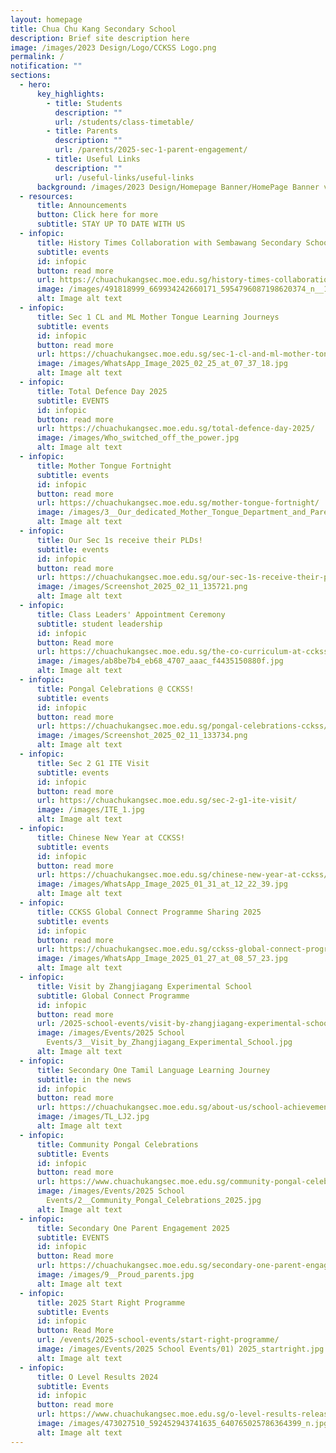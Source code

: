 ```yaml
---
layout: homepage
title: Chua Chu Kang Secondary School
description: Brief site description here
image: /images/2023 Design/Logo/CCKSS Logo.png
permalink: /
notification: ""
sections:
  - hero:
      key_highlights:
        - title: Students
          description: ""
          url: /students/class-timetable/
        - title: Parents
          description: ""
          url: /parents/2025-sec-1-parent-engagement/
        - title: Useful Links
          description: ""
          url: /useful-links/useful-links
      background: /images/2023 Design/Homepage Banner/HomePage Banner v5.gif
  - resources:
      title: Announcements
      button: Click here for more
      subtitle: STAY UP TO DATE WITH US
  - infopic:
      title: History Times Collaboration with Sembawang Secondary School
      subtitle: events
      id: infopic
      button: read more
      url: https://chuachukangsec.moe.edu.sg/history-times-collaboration-with-sembawang-secondary-school/
      image: /images/491818999_669934242660171_5954796087198620374_n__1_.jpg
      alt: Image alt text
  - infopic:
      title: Sec 1 CL and ML Mother Tongue Learning Journeys
      subtitle: events
      id: infopic
      button: read more
      url: https://chuachukangsec.moe.edu.sg/sec-1-cl-and-ml-mother-tongue-learning-journeys/
      image: /images/WhatsApp_Image_2025_02_25_at_07_37_18.jpg
      alt: Image alt text
  - infopic:
      title: Total Defence Day 2025
      subtitle: EVENTS
      id: infopic
      button: read more
      url: https://chuachukangsec.moe.edu.sg/total-defence-day-2025/
      image: /images/Who_switched_off_the_power.jpg
      alt: Image alt text
  - infopic:
      title: Mother Tongue Fortnight
      subtitle: events
      id: infopic
      button: read more
      url: https://chuachukangsec.moe.edu.sg/mother-tongue-fortnight/
      image: /images/3__Our_dedicated_Mother_Tongue_Department_and_Parent_Support_Group.jpg
      alt: Image alt text
  - infopic:
      title: Our Sec 1s receive their PLDs!
      subtitle: events
      id: infopic
      button: read more
      url: https://chuachukangsec.moe.edu.sg/our-sec-1s-receive-their-plds/
      image: /images/Screenshot_2025_02_11_135721.png
      alt: Image alt text
  - infopic:
      title: Class Leaders' Appointment Ceremony
      subtitle: student leadership
      id: infopic
      button: Read more
      url: https://chuachukangsec.moe.edu.sg/the-co-curriculum-at-cckss/learning-for-life-programme/class-leaders/
      image: /images/ab8be7b4_eb68_4707_aaac_f4435150880f.jpg
      alt: Image alt text
  - infopic:
      title: Pongal Celebrations @ CCKSS!
      subtitle: events
      id: infopic
      button: read more
      url: https://chuachukangsec.moe.edu.sg/pongal-celebrations-cckss/
      image: /images/Screenshot_2025_02_11_133734.png
      alt: Image alt text
  - infopic:
      title: Sec 2 G1 ITE Visit
      subtitle: events
      id: infopic
      button: read more
      url: https://chuachukangsec.moe.edu.sg/sec-2-g1-ite-visit/
      image: /images/ITE_1.jpg
      alt: Image alt text
  - infopic:
      title: Chinese New Year at CCKSS!
      subtitle: events
      id: infopic
      button: read more
      url: https://chuachukangsec.moe.edu.sg/chinese-new-year-at-cckss/
      image: /images/WhatsApp_Image_2025_01_31_at_12_22_39.jpg
      alt: Image alt text
  - infopic:
      title: CCKSS Global Connect Programme Sharing 2025
      subtitle: events
      id: infopic
      button: read more
      url: https://chuachukangsec.moe.edu.sg/cckss-global-connect-programme-sharing-2025/
      image: /images/WhatsApp_Image_2025_01_27_at_08_57_23.jpg
      alt: Image alt text
  - infopic:
      title: Visit by Zhangjiagang Experimental School
      subtitle: Global Connect Programme
      id: infopic
      button: read more
      url: /2025-school-events/visit-by-zhangjiagang-experimental-school/
      image: /images/Events/2025 School
        Events/3__Visit_by_Zhangjiagang_Experimental_School.jpg
      alt: Image alt text
  - infopic:
      title: Secondary One Tamil Language Learning Journey
      subtitle: in the news
      id: infopic
      button: read more
      url: https://chuachukangsec.moe.edu.sg/about-us/school-achievements/in-the-news/
      image: /images/TL_LJ2.jpg
      alt: Image alt text
  - infopic:
      title: Community Pongal Celebrations
      subtitle: Events
      id: infopic
      button: read more
      url: https://www.chuachukangsec.moe.edu.sg/community-pongal-celebrations/
      image: /images/Events/2025 School
        Events/2__Community_Pongal_Celebrations_2025.jpg
      alt: Image alt text
  - infopic:
      title: Secondary One Parent Engagement 2025
      subtitle: EVENTS
      id: infopic
      button: Read more
      url: https://chuachukangsec.moe.edu.sg/secondary-one-parent-engagement-2025/
      image: /images/9__Proud_parents.jpg
      alt: Image alt text
  - infopic:
      title: 2025 Start Right Programme
      subtitle: Events
      id: infopic
      button: Read More
      url: /events/2025-school-events/start-right-programme/
      image: /images/Events/2025 School Events/01) 2025_startright.jpg
      alt: Image alt text
  - infopic:
      title: O Level Results 2024
      subtitle: Events
      id: infopic
      button: read more
      url: https://www.chuachukangsec.moe.edu.sg/o-level-results-release-2024/
      image: /images/473027510_592452943741635_640765025786364399_n.jpg
      alt: Image alt text
---
```

